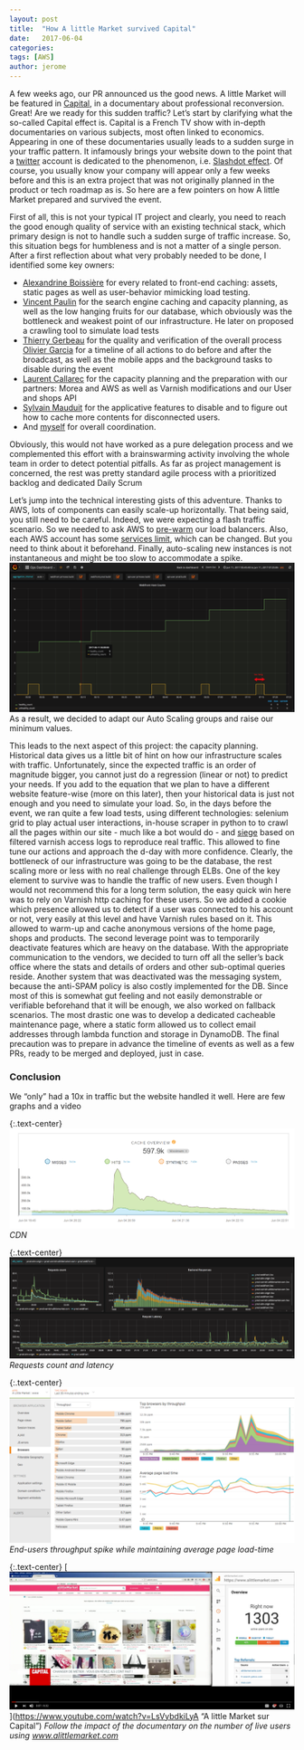 ```yaml
---
layout: post
title:  "How A little Market survived Capital"
date:   2017-06-04
categories:
tags: [AWS]
author: jerome
---
```


A few weeks ago, our PR announced us the good news. A little Market will be featured in [Capital](http://www.6play.fr/capital-p_860), in a documentary about professional reconversion. Great! Are we ready for this sudden traffic? Let’s start by clarifying what the so-called Capital effect is. Capital is a French TV show with in-depth documentaries on various subjects, most often linked to economics. Appearing in one of these documentaries usually leads to a sudden surge in your traffic pattern. It infamously brings your website down to the point that a [twitter](https://twitter.com/effetcapital) account is dedicated to the phenomenon, i.e. [Slashdot effect](https://en.wikipedia.org/wiki/Slashdot_effect). Of course, you usually know your company will appear only a few weeks before and this is an extra project that was not originally planned in the product or tech roadmap as is. So here are a few pointers on how A little Market prepared and survived the event.
 
First of all, this is not your typical IT project and clearly, you need to reach the good enough quality of service with an existing technical stack, which primary design is not to handle such a sudden surge of traffic increase. So, this situation begs for humbleness and is not a matter of a single person. After a first reflection about what very probably needed to be done, I identified some key owners:  

* [Alexandrine Boissière](https://www.linkedin.com/in/theasta/) for every related to front-end caching: assets, static pages as well as user-behavior mimicking load testing.
* [Vincent Paulin](https://fr.linkedin.com/in/vincentpaulin24) for the search engine caching and capacity planning, as well as the low hanging fruits for our database, which obviously was the bottleneck and weakest point of our infrastructure. He later on proposed a crawling tool to simulate load tests
* [Thierry Gerbeau](https://www.linkedin.com/in/thierry-gerbeau-b3b32021) for the quality and verification of the overall process
[Olivier Garcia](https://www.linkedin.com/in/0livier/) for a timeline of all actions to do before and after the broadcast, as well as the mobile apps and the background tasks to disable during the event
* [Laurent Callarec](https://www.linkedin.com/in/laurent-callarec-92104483/) for the capacity planning and the preparation with our partners: Morea and AWS as well as Varnish modifications and our User and shops API
* [Sylvain Mauduit](https://www.linkedin.com/in/sylvainmauduit/) for the applicative features to disable and to figure out how to cache more contents for disconnected users.
* And [myself](https://www.linkedin.com/in/jeromedecq/) for overall coordination.

Obviously, this would not have worked as a pure delegation process and we complemented this effort with a brainswarming activity involving the whole team in order to detect potential pitfalls. As far as project management is concerned, the rest was pretty standard agile process with a prioritized backlog and dedicated Daily Scrum
 
Let’s jump into the technical interesting gists of this adventure. Thanks to AWS, lots of components can easily scale-up horizontally. That being said, you still need to be careful. Indeed, we were expecting a flash traffic scenario. So we needed to ask AWS to [pre-warm](https://aws.amazon.com/articles/1636185810492479#pre-warming) our load balancers. Also, each AWS account has some [services limit](http://docs.aws.amazon.com/general/latest/gr/aws_service_limits.html), which can be changed. But you need to think about it beforehand. Finally, auto-scaling new instances is not instantaneous and might be too slow to accommodate a spike. 
![Autoscale speed](/assets/capital2017/image3.png)
As a result, we decided to adapt our Auto Scaling groups and raise our minimum values.
 
This leads to the next aspect of this project: the capacity planning. Historical data gives us a little bit of hint on how our infrastructure scales with traffic. Unfortunately, since the expected traffic is an order of magnitude bigger, you cannot just do a regression (linear or not) to predict your needs. If you add to the equation that we plan to have a different website feature-wise (more on this later), then your historical data is just not enough and you need to simulate your load. So, in the days before the event, we ran quite a few load tests, using different technologies: selenium grid to play actual user interactions, in-house scraper in python to to crawl all the pages within our site - much like a bot would do -  and [siege](https://github.com/JoeDog/siege) based on filtered varnish access logs to reproduce real traffic. This allowed to fine tune our actions and approach the d-day with more confidence.
Clearly, the bottleneck of our infrastructure was going to be the database, the rest scaling more or less with no real challenge through ELBs. One of the key element to survive was to handle the traffic of new users. Even though I would not recommend this for a long term solution, the easy quick win here was to rely on Varnish http caching for these users. So we added a cookie which presence allowed us to detect if a user was connected to his account or not, very easily at this level and have Varnish rules based on it. This allowed to warm-up and cache anonymous versions of the home page, shops and products.
The second leverage point was to temporarily deactivate features which are heavy on the database. With the appropriate communication to the vendors, we decided to turn off all the seller’s back office where the stats and details of orders and other sub-optimal queries reside. Another system that was deactivated was the messaging system, because the anti-SPAM policy is also costly implemented for the DB.
Since most of this is somewhat gut feeling and not easily demonstrable or verifiable beforehand that it will be enough, we also worked on fallback scenarios. The most drastic one was to develop a dedicated cacheable maintenance page, where a static form allowed us to collect email addresses through lambda function and storage in DynamoDB.
The final precaution was to prepare in advance the timeline of events as well as a few PRs, ready to be merged and deployed, just in case.
 
### Conclusion

We “only” had a 10x in traffic but the website handled it well. Here are few graphs and a video

{:.text-center}
![CDN](/assets/capital2017/image2.png)
*CDN*

{:.text-center}
![Requests count and latency](/assets/capital2017/image4.png) 
*Requests count and latency*

{:.text-center}
![End-users throughput spike while maintaining average page load-time](/assets/capital2017/image1.png) 
*End-users throughput spike while maintaining average page load-time*

{:.text-center}
[![IMAGE ALT TEXT](/assets/capital2017/video.png)](https://www.youtube.com/watch?v=LsVybdkiLyA “A little Market sur Capital”)
*Follow the impact of the documentary on the number of live users using www.alittlemarket.com*